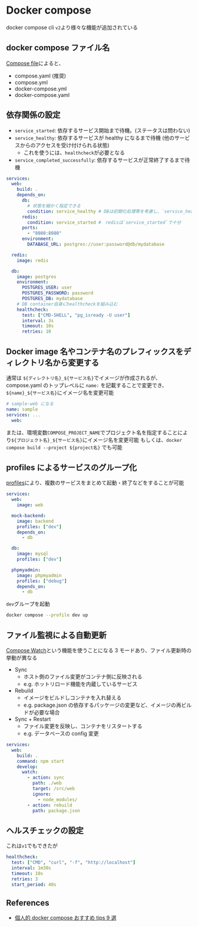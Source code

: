 # Docker compose

docker compose cli `v2`より様々な機能が追加されている

## docker compose ファイル名

[Compose file](https://docs.docker.com/compose/compose-application-model/#the-compose-file)によると、

- compose.yaml (推奨)
- compose.yml
- docker-compose.yml
- docker-compose.yaml

## 依存関係の設定

- `service_started`: 依存するサービス開始まで待機。(ステータスは問わない)
- `service_healthy`: 依存するサービスが healthy になるまで待機 (他のサービスからのアクセスを受け付けられる状態)
  - これを使うには、`healthcheck`が必要となる
- `service_completed_successfully`: 依存するサービスが正常終了するまで待機

```yml
services:
  web:
    build: .
    depends_on:
      db:
        # 状態を細かく指定できる
        condition: service_healthy # DBは初期化処理等を考慮し、`service_healthy`を指定
      redis:
        condition: service_started #　redisは`service_started`で十分
      ports:
        - "8080:8080"
      environment:
        DATABASE_URL: postgres://user:password@db/mydatabase

  redis:
    image: redis

  db:
    image: postgres
    environment:
      POSTGRES_USER: user
      POSTGRES_PASSWORD: password
      POSTGRES_DB: mydatabase
    # DB container自身にhealthcheckを組み込む
    healthcheck:
      test: ["CMD-SHELL", "pg_isready -U user"]
      interval: 3s
      timeout: 10s
      retries: 10
```

## Docker image 名やコンテナ名のプレフィックスをディレクトリ名から変更する

通常は `${ディレクトリ名}_${サービス名}`でイメージが作成されるが、compose.yaml のトップレベルに `name:` を記載することで変更でき、`${name}_${サービス名}`にイメージ名を変更可能

```yml
# sample-web になる
name: sample
services: ...
  web:
```

または、環境変数`COMPOSE_PROJECT_NAME`でプロジェクト名を指定することにより`${プロジェクト名}_${サービス名}`にイメージ名を変更可能
もしくは、`docker compose build --project ${project名}` でも可能

## profiles によるサービスのグループ化

[profiles](https://docs.docker.com/compose/profiles/)により、複数のサービスをまとめて起動・終了などをすることが可能

```yml
services:
  web:
    image: web

  mock-backend:
    image: backend
    profiles: ["dev"]
    depends_on:
      - db

  db:
    image: mysql
    profiles: ["dev"]

  phpmyadmin:
    image: phpmyadmin
    profiles: ["debug"]
    depends_on:
      - db
```

`dev`グループを起動

```sh
docker compose --profile dev up
```

## ファイル監視による自動更新

[Compose Watch](https://docs.docker.com/compose/file-watch/)という機能を使うことになる
3 モードあり、ファイル更新時の挙動が異なる

- Sync
  - ホスト側のファイル変更がコンテナ側に反映される
  - e.g. ホットリロード機能を内蔵しているサービス
- Rebuild
  - イメージをビルドしコンテナを入れ替える
  - e.g. package.json の依存するパッケージの変更など、イメージの再ビルドが必要な場合
- Sync + Restart
  - ファイル変更を反映し、コンテナをリスタートする
  - e.g. データベースの config 変更

```yml
services:
  web:
    build: .
    command: npm start
    develop:
      watch:
        - action: sync
          path: ./web
          target: /src/web
          ignore:
            - node_modules/
        - action: rebuild
          path: package.json
```

## ヘルスチェックの設定

これは`v1`でもできたが

```yml
healthcheck:
  test: ["CMD", "curl", "-f", "http://localhost"]
  interval: 1m30s
  timeout: 10s
  retries: 3
  start_period: 40s
```

## References

- [個人的 docker compose おすすめ tips 9 選](https://future-architect.github.io/articles/20240620a/)
